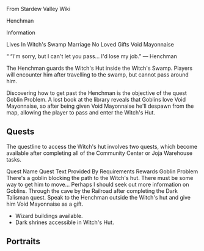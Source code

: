 From Stardew Valley Wiki

Henchman

Information

Lives In Witch's Swamp Marriage No Loved Gifts Void Mayonnaise

“ “I'm sorry, but I can't let you pass... I'd lose my job.” — Henchman

The Henchman guards the Witch's Hut inside the Witch's Swamp. Players will encounter him after travelling to the swamp, but cannot pass around him.

Discovering how to get past the Henchman is the objective of the quest Goblin Problem. A lost book at the library reveals that Goblins love Void Mayonnaise, so after being given Void Mayonnaise he'll despawn from the map, allowing the player to pass and enter the Witch's Hut.

## Quests

The questline to access the Witch's hut involves two quests, which become available after completing all of the Community Center or Joja Warehouse tasks.

Quest Name Quest Text Provided By Requirements Rewards Goblin Problem There's a goblin blocking the path to the Witch's hut. There must be some way to get him to move... Perhaps I should seek out more information on Goblins. Through the cave by the Railroad after completing the Dark Talisman quest. Speak to the Henchman outside the Witch's hut and give him Void Mayonnaise as a gift.

- Wizard buildings available.
- Dark shrines accessible in Witch's Hut.

## Portraits